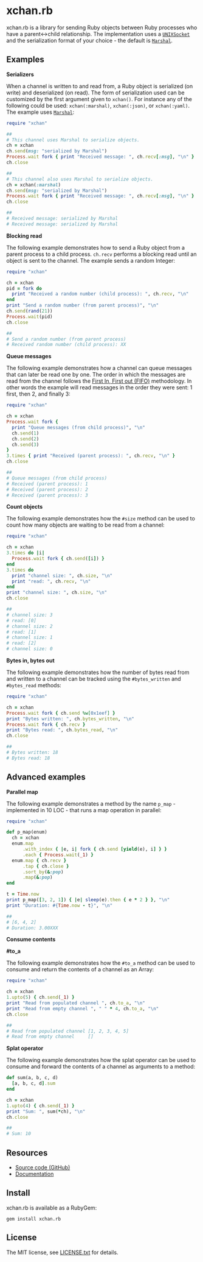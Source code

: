 # xchan.rb

xchan.rb is a library for sending Ruby objects
between Ruby processes who have a parent&lt;-&gt;child relationship. The
implementation uses a <code><a href=https://rubydoc.info/stdlib/socket/UNIXSocket.pair>UNIXSocket</a></code>
and the serialization format of your choice - the default is [`Marshal`](https://www.rubydoc.info/stdlib/core/Marshal).


## Examples

**Serializers**

When a channel is written to and read from, a Ruby object is serialized (on write)
and deserialized (on read). The form of serialization used can be customized by
the first argument given to `xchan()`. For instance any of the following could be
used: `xchan(:marshal)`, `xchan(:json)`, or `xchan(:yaml)`. The example uses
[`Marshal`](https://www.rubydoc.info/stdlib/core/Marshal):

```ruby
require "xchan"

##
# This channel uses Marshal to serialize objects.
ch = xchan
ch.send(msg: "serialized by Marshal")
Process.wait fork { print "Received message: ", ch.recv[:msg], "\n" }
ch.close

##
# This channel also uses Marshal to serialize objects.
ch = xchan(:marshal)
ch.send(msg: "serialized by Marshal")
Process.wait fork { print "Received message: ", ch.recv[:msg], "\n" }
ch.close

##
# Received message: serialized by Marshal
# Received message: serialized by Marshal
```

**Blocking read**

The following example demonstrates how to send a Ruby object from a parent process
to a child process. `ch.recv` performs a blocking read until an object is sent
to the channel. The example sends a random Integer:

```ruby
require "xchan"

ch = xchan
pid = fork do
  print "Received a random number (child process): ", ch.recv, "\n"
end
print "Send a random number (from parent process)", "\n"
ch.send(rand(21))
Process.wait(pid)
ch.close

##
# Send a random number (from parent process)
# Received random number (child process): XX
```

**Queue messages**

The following example demonstrates how a channel can queue messages that
can later be read one by one. The order in which the messages
are read from the channel follows the
[First In, First out (FIFO)](https://en.wikipedia.org/wiki/FIFO_(computing_and_electronics))
methodology. In other words the example will read messages in the
order they were sent: 1 first, then 2, and finally 3:

```ruby
require "xchan"

ch = xchan
Process.wait fork {
  print "Queue messages (from child process)", "\n"
  ch.send(1)
  ch.send(2)
  ch.send(3)
}
3.times { print "Received (parent process): ", ch.recv, "\n" }
ch.close

##
# Queue messages (from child process)
# Received (parent process): 1
# Received (parent process): 2
# Received (parent process): 3
```

**Count objects**

The following example demonstrates how the `#size` method can be
used to count how many objects are waiting to be read from a channel:

```ruby
require "xchan"

ch = xchan
3.times do |i|
  Process.wait fork { ch.send([i]) }
end
3.times do
  print "channel size: ", ch.size, "\n"
  print "read: ", ch.recv, "\n"
end
print "channel size: ", ch.size, "\n"
ch.close

##
# channel size: 3
# read: [0]
# channel size: 2
# read: [1]
# channel size: 1
# read: [2]
# channel size: 0
```

**Bytes in, bytes out**

The following example demonstrates how the number of bytes read from and written to
a channel can be tracked using the `#bytes_written` and `#bytes_read` methods:

```ruby
require "xchan"

ch = xchan
Process.wait fork { ch.send %w[0x1eef] }
print "Bytes written: ", ch.bytes_written, "\n"
Process.wait fork { ch.recv }
print "Bytes read: ", ch.bytes_read, "\n"
ch.close

##
# Bytes written: 18
# Bytes read: 18
```

## Advanced examples

**Parallel map**

The following example demonstrates a method by the name `p_map` -
implemented in 10 LOC - that runs a map operation in parallel:

```ruby
require "xchan"

def p_map(enum)
  ch = xchan
  enum.map
      .with_index { |e, i| fork { ch.send [yield(e), i] } }
      .each { Process.wait(_1) }
  enum.map { ch.recv }
      .tap { ch.close }
      .sort_by(&:pop)
      .map(&:pop)
end

t = Time.now
print p_map([3, 2, 1]) { |e| sleep(e).then { e * 2 } }, "\n"
print "Duration: #{Time.now - t}", "\n"

##
# [6, 4, 2]
# Duration: 3.00XXX
```


**Consume contents**

**#to_a**

The following example demonstrates how the `#to_a` method can be
used to consume and return the contents of a channel as an Array:

```ruby
require "xchan"

ch = xchan
1.upto(5) { ch.send(_1) }
print "Read from populated channel ", ch.to_a, "\n"
print "Read from empty channel ", " " * 4, ch.to_a, "\n"
ch.close

##
# Read from populated channel [1, 2, 3, 4, 5]
# Read from empty channel     []
```

**Splat operator**

The following example demonstrates how the splat operator can be
used to consume and forward the contents of a channel as arguments
to a method:

```ruby
def sum(a, b, c, d)
  [a, b, c, d].sum
end

ch = xchan
1.upto(4) { ch.send(_1) }
print "Sum: ", sum(*ch), "\n"
ch.close

##
# Sum: 10
```

## Resources

* [Source code (GitHub)](https://github.com/0x1eef/xchan.rb)
* [Documentation](https://0x1eef.github.io/x/xchan.rb)

## Install

xchan.rb is available as a RubyGem:

    gem install xchan.rb

## <a id="license"> License </a>

The MIT license, see [LICENSE.txt](./LICENSE.txt) for details.
